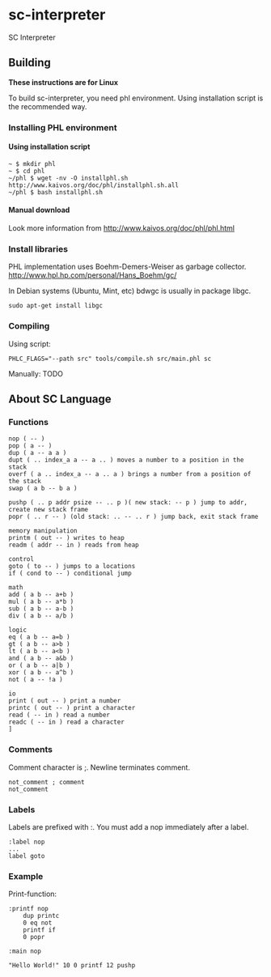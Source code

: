 sc-interpreter
=====

SC Interpreter

## Building

**These instructions are for Linux**

To build sc-interpreter, you need phl environment. Using installation script is the recommended way.

### Installing PHL environment

#### Using installation script

```
~ $ mkdir phl
~ $ cd phl
~/phl $ wget -nv -O installphl.sh http://www.kaivos.org/doc/phl/installphl.sh.all
~/phl $ bash installphl.sh
```

#### Manual download

Look more information from <http://www.kaivos.org/doc/phl/phl.html>

### Install libraries

PHL implementation uses Boehm-Demers-Weiser as garbage collector. <http://www.hpl.hp.com/personal/Hans_Boehm/gc/>

In Debian systems (Ubuntu, Mint, etc) bdwgc is usually in package libgc.

```
sudo apt-get install libgc
```

### Compiling

Using script:

```
PHLC_FLAGS="--path src" tools/compile.sh src/main.phl sc
```

Manually: TODO

## About SC Language

### Functions

```
nop ( -- )
pop ( a -- )
dup ( a -- a a )
dupt ( .. index_a a -- a .. ) moves a number to a position in the stack
overf ( a .. index_a -- a .. a ) brings a number from a position of the stack
swap ( a b -- b a )
	
pushp ( .. p addr psize -- .. p )( new stack: -- p ) jump to addr, create new stack frame
popr ( .. r -- ) (old stack: .. -- .. r ) jump back, exit stack frame
	
memory manipulation
printm ( out -- ) writes to heap
readm ( addr -- in ) reads from heap
	
control
goto ( to -- ) jumps to a locations
if ( cond to -- ) conditional jump
	
math
add ( a b -- a+b )
mul ( a b -- a*b )
sub ( a b -- a-b )
div ( a b -- a/b )
	
logic
eq ( a b -- a=b )
gt ( a b -- a>b )
lt ( a b -- a<b )
and ( a b -- a&b )
or ( a b -- a|b )
xor ( a b -- a^b )
not ( a -- !a )
	
io
print ( out -- ) print a number
printc ( out -- ) print a character
read ( -- in ) read a number
readc ( -- in ) read a character
]
```

### Comments

Comment character is ;. Newline terminates comment.

```
not_comment ; comment
not_comment
```

### Labels

Labels are prefixed with :. You must add a nop immediately after a label.

```
:label nop
...
label goto
```

### Example

Print-function:
```
:printf nop
	dup printc
	0 eq not
	printf if
	0 popr

:main nop

"Hello World!" 10 0 printf 12 pushp
```
